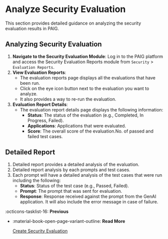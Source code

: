 # Analyze Security Evaluation

This section provides detailed guidance on analyzing the security evaluation results in PAIG.

## Analyzing Security Evaluation
1. **Navigate to the Security Evaluation Module**: Log in to the PAIG platform and access the Security Evaluation Reports module from  `Security` > `Evaluation Reports`.
2. **View Evaluation Reports**: 
    - The evaluation reports page displays all the evaluations that have been run.
    - Click on the eye icon button next to the evaluation you want to analyze.
    - It also provides a way to re-run the evaluation.
3. **Evaluation Report Details**:
    - The evaluation report details page displays the following information:
        - **Status**: The status of the evaluation (e.g., Completed, In Progress, Failed).
        - **Applications**: Applications that were evaluated.
        - **Score**: The overall score of the evaluation.No. of passed and failed test cases.

## Detailed Report
1. Detailed report provides a detailed analysis of the evaluation.
2. Detailed report analysis by each prompts and test cases.
3. Each prompt will have a detailed analysis of the test cases that were run including the following:
    - **Status**: Status of the test case (e.g., Passed, Failed).
    - **Prompt**: The prompt that was sent for evaluation.
    - **Response**: Response received against the prompt from the GenAI application. It will also include the error message in case of failure.


:octicons-tasklist-16: **Previous**

<div class="grid cards" markdown>

-   :material-book-open-page-variant-outline: __Read More__

    [Create Security Evaluation](create-security-evaluation.md)

</div>